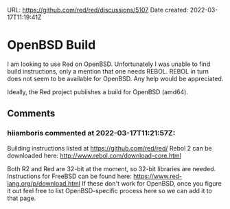 URL: <https://github.com/red/red/discussions/5107>
Date created: 2022-03-17T11:19:41Z

# OpenBSD Build

I am looking to use Red on OpenBSD. Unfortunately I was unable to find build instructions, only a mention that one needs REBOL. REBOL in turn does not seem to be available for OpenBSD. Any help would be appreciated.

Ideally, the Red project publishes a build for OpenBSD (amd64).

## Comments

### hiiamboris commented at 2022-03-17T11:21:57Z:

Building instructions listed at https://github.com/red/red/
Rebol 2 can be downloaded here: http://www.rebol.com/download-core.html

Both R2 and Red are 32-bit at the moment, so 32-bit libraries are needed. Instructions for FreeBSD can be found here: https://www.red-lang.org/p/download.html 
If these don't work for OpenBSD, once you figure it out feel free to list OpenBSD-specific process here so we can add it to that page.

